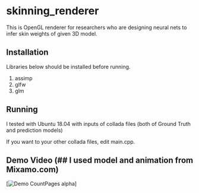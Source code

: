 # skinning_renderer
This is OpenGL renderer for researchers who are designing neural nets to infer skin weights of given 3D model.

## Installation
Libraries below should be installed before running.
  1. assimp
  2. glfw
  3. glm
  
## Running
I tested with Ubuntu 18.04 with inputs of collada files (both of Ground Truth and prediction models)

If you want to your other collada files, edit main.cpp.

## Demo Video (## I used model and animation from Mixamo.com)
[![Demo CountPages alpha](https://github.com/jinseokbae/skinning_renderer/blob/master/demo_mouse.gif)]
